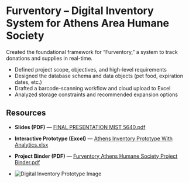 # Furventory – Digital Inventory System for Athens Area Humane Society

Created the foundational framework for “Furventory,” a system to track donations and supplies in real-time.  
- Defined project scope, objectives, and high-level requirements  
- Designed the database schema and data objects (pet food, expiration dates, etc.)  
- Drafted a barcode-scanning workflow and cloud upload to Excel  
- Analyzed storage constraints and recommended expansion options

## Resources

- **Slides (PDF)** — [FINAL PRESENTATION MIST 5640.pdf](./FINAL%20PRESENTATION%20MIST%205640.pdf)
- **Interactive Prototype (Excel)** — [Athens Inventory Prototype With Analytics.xlsx](./Athens_Inventory_Prototype_With_Analytics.xlsx)
- **Project Binder (PDF)** — [Furventory Athens Humane Society Project Binder.pdf](./Furventory%20The%20Athens%20Area%20Humane%20Society%E2%80%99s%20Digital%20Inventory%20Tracking%20System%20Project%20Binder.pdf)

- ![Digital Inventory Prototype Image](https://github.com/user-attachments/assets/60cde4fe-3be9-45c9-808e-6ed5cb6b99f1)


